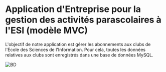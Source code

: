 # Application d'Entreprise pour la gestion des activités parascolaires à l'ESI (modèle MVC)
L'objectif de notre application est gérer les abonnements aux clubs de l'Ecole des Sciences de l'Information. Pour cela, toutes les données relatives aux clubs sont enregistrés dans une base de données MySQL.

![BD](https://user-images.githubusercontent.com/75954544/149760825-8faa1ac5-6bea-455a-8f7f-d55110652e60.JPG)
